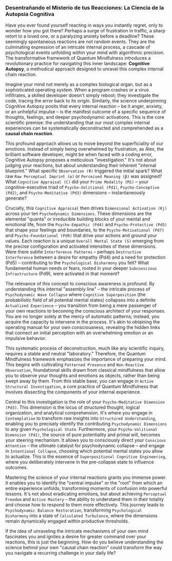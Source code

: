 ### Desentrañando el Misterio de tus Reacciones: La Ciencia de la Autopsia Cognitiva

Have you ever found yourself reacting in ways you instantly regret, only to wonder how you got there? Perhaps a surge of frustration in traffic, a sharp retort to a loved one, or a paralyzing anxiety before a deadline? These seemingly spontaneous reactions are not random events. They are the culminating expression of an intricate internal process, a cascade of psychological events unfolding within your mind with algorithmic precision. The transformative framework of Quantum Mindfulness introduces a revolutionary practice for navigating this inner landscape: **Cognitive Autopsy**, a methodical approach designed to unravel this complex internal chain reaction.

Imagine your mind not merely as a complex biological organ, but as a sophisticated operating system. When a program crashes or a virus infiltrates, a skilled developer doesn't simply reboot; they investigate the code, tracing the error back to its origin. Similarly, the science underpinning Cognitive Autopsy posits that every internal reaction – be it anger, anxiety, or an unhelpful impulse – is the manifest outcome of a specific sequence of thoughts, feelings, and deeper psychodynamic activations. This is the core scientific premise: the understanding that our most complex internal experiences can be systematically deconstructed and comprehended as a **causal chain reaction**.

This profound approach allows us to move beyond the superficiality of our emotions. Instead of simply being overwhelmed by frustration, as Alex, the brilliant software developer, might be when faced with a coding error, Cognitive Autopsy proposes a meticulous "investigation." It's not about judging your reactions, but about understanding their inherent "internal blueprint." What specific `Observation (Ψ)` triggered the initial spark? What raw `Raw Perceptual Imprint (α)` or `Perceived Meaning (β)` was assigned? What `Cognitive Appraisal (C)` did your `Prime Modality (M1)` – your cognitive-executive triad of `Psycho-Volitional (Pd1)`, `Psycho-Conceptive (Pd2)`, and `Psycho-Meditative (Pd3)` dimensions – instantaneously generate?

Crucially, this `Cognitive Appraisal` then drives `Dimensional Activation (Kj)` across your ten `Psychodynamic Dimensions`. These dimensions are the elemental "quanta" or irreducible building blocks of your mental and emotional life, from the `Psycho-Empathic (Pd4)` and `Psycho-Protective (Pd5)` that shape your feelings and boundaries, to the `Psycho-Motivational (Pd7)` and `Psycho-Foundational (Pd9)` that drive your actions and ground your values. Each reaction is a unique `Overall Mental State (S)` emerging from the precise configuration and activated intensities of these dimensions. Were there subtle `Interference Patterns` – perhaps `Destructive Interference` between a desire for empathy (Pd4) and a need for protection (Pd5) – contributing to the `Psychological Disharmony` you felt? What fundamental human needs or fears, rooted in your deeper `Subconscious Infrastructure` (Pd9), were activated in that moment?

The relevance of this concept to conscious awareness is profound. By understanding this internal "assembly line" – the intricate process of `Psychodynamic Wave Collapse` where `Cognitive Superposition` (the probabilistic field of all potential mental states) collapses into a definite `Actualized Experience` – you transition from being a mere passenger of your own reactions to becoming the conscious architect of your responses. You are no longer solely at the mercy of automatic patterns; instead, you acquire the capacity to intervene in the process. It's akin to obtaining the operating manual for your own consciousness, revealing the hidden links that connect an initial perception with an overwhelming emotion or an impulsive behavior.

This systematic process of deconstruction, much like any scientific inquiry, requires a stable and neutral "laboratory." Therefore, the Quantum Mindfulness framework emphasizes the importance of preparing your mind. This begins with cultivating `Patterned Presence` and `Non-Reactive Observation`, foundational skills drawn from classical mindfulness that allow you to observe your thoughts and emotions as objects, rather than being swept away by them. From this stable base, you can engage in `Active Structural Investigation`, a core practice of Quantum Mindfulness that involves dissecting the components of your internal experience.

Central to this investigation is the role of your `Psycho-Meditative Dimension (Pd3)`. This dimension is the locus of structured thought, logical organization, and analytical comprehension. It's where you engage in `Contemplation` to transform raw insights into `Structured Understanding`, enabling you to precisely identify the contributing `Psychodynamic Dimensions` to any given `Psychological State`. Furthermore, your `Psycho-Volitional Dimension (Pd1)`, the source of pure potentiality and primal will, becomes your steering mechanism. It allows you to consciously direct your `Conscious Attention` – the ultimate catalyst for psychodynamic collapse – and engage in `Intentional Collapse`, choosing which potential mental states you allow to actualize. This is the essence of `Superpositional Cognitive Engineering`, where you deliberately intervene in the pre-collapse state to influence outcomes.

Mastering the science of your internal reactions grants you immense power. It enables you to identify the "central impulse" or the "root" from which an entire experience unfolds, transforming moments of confusion into powerful lessons. It's not about eradicating emotions, but about achieving `Perceptual Freedom` and `Active Mastery` – the ability to understand them in their totality and choose how to respond to them more effectively. This journey leads to `Psychodynamic Balance Restoration`, transforming `Psychological Disharmony` into a state of `Calculated Turbulence`, where the dimensions remain dynamically engaged within productive thresholds.

If the idea of unraveling the intricate mechanisms of your own mind fascinates you and ignites a desire for greater command over your reactions, this is just the beginning. How do you believe understanding the science behind your own "causal chain reaction" could transform the way you navigate a recurring challenge in your daily life?